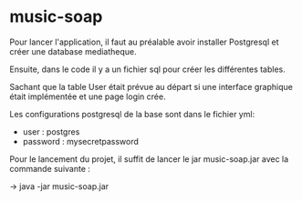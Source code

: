 # music-soap

Pour lancer l'application, il faut au préalable avoir installer Postgresql et créer une database mediatheque.

Ensuite, dans le code il y a un fichier sql pour créer les différentes tables.

Sachant que la table User était prévue au départ si une interface graphique était implémentée et une page login crée.

Les configurations postgresql de la base sont dans le fichier yml:

- user : postgres
- password : mysecretpassword

Pour le lancement du projet, il suffit de lancer le jar music-soap.jar
avec la commande suivante :

-> java -jar music-soap.jar